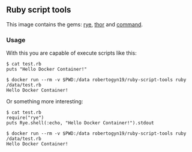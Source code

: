 ## Ruby script tools

This image contains the gems: [rye](https://github.com/delano/rye), [thor](https://github.com/erikhuda/thor) and [command](https://github.com/tj/commander).

### Usage

With this you are capable of execute scripts like this:

``` shell
$ cat test.rb
puts "Hello Docker Container!"

$ docker run --rm -v $PWD:/data robertogyn19/ruby-script-tools ruby /data/test.rb
Hello Docker Container!
```

Or something more interesting:

``` shell
$ cat test.rb
require("rye")
puts Rye.shell(:echo, "Hello Docker Container!").stdout

$ docker run --rm -v $PWD:/data robertogyn19/ruby-script-tools ruby /data/test.rb
Hello Docker Container!
```